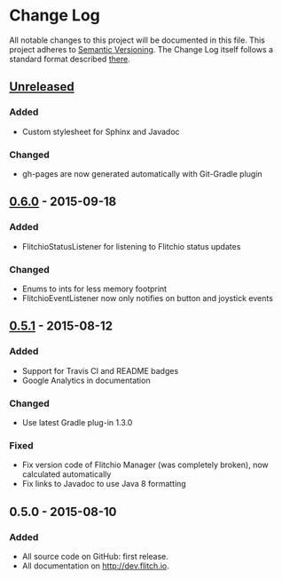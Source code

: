 # Change Log
All notable changes to this project will be documented in this file.
This project adheres to [Semantic Versioning](http://semver.org/).
The Change Log itself follows a standard format described [there](http://keepachangelog.com/).



## [Unreleased][unreleased]
### Added
- Custom stylesheet for Sphinx and Javadoc

### Changed
- gh-pages are now generated automatically with Git-Gradle plugin



<!--
## [0.7.0] - 2015-??-??
### Added
### Changed
### Deprecated
### Removed
### Fixed
### Security
### Deprecated
-->

## [0.6.0] - 2015-09-18
### Added
- FlitchioStatusListener for listening to Flitchio status updates

### Changed
- Enums to ints for less memory footprint
- FlitchioEventListener now only notifies on button and joystick events

## [0.5.1] - 2015-08-12
### Added
- Support for Travis CI and README badges
- Google Analytics in documentation

### Changed
- Use latest Gradle plug-in 1.3.0

### Fixed
- Fix version code of Flitchio Manager (was completely broken), now calculated automatically
- Fix links to Javadoc to use Java 8 formatting



## 0.5.0 - 2015-08-10
### Added
- All source code on GitHub: first release.
- All documentation on http://dev.flitch.io.



[unreleased]: https://github.com/SUPENTA/flitchio-sdk/compare/v0.5.1...HEAD
[0.5.1]: https://github.com/SUPENTA/flitchio-sdk/compare/v0.5.0...v0.5.1
[0.6.0]: https://github.com/SUPENTA/flitchio-sdk/compare/v0.5.1...v0.6.0
